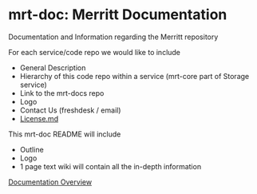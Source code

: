 # mrt-doc: Merritt Documentation
Documentation and Information regarding the Merritt repository

For each service/code repo we would like to include
* General Description
* Hierarchy of this code repo within a service (mrt-core part of Storage service)
* Link to the mrt-docs repo
* Logo
* Contact Us (freshdesk / email)
* [License.md](https://github.com/CDLUC3/dashv2/blob/development/LICENSE.md)

This mrt-doc README will include
* Outline 
* Logo
* 1 page text
wiki will contain all the in-depth information

[Documentation Overview](https://github.com/CDLUC3/mrt-doc/blob/master/img/doc_overview_picture.jpg)
